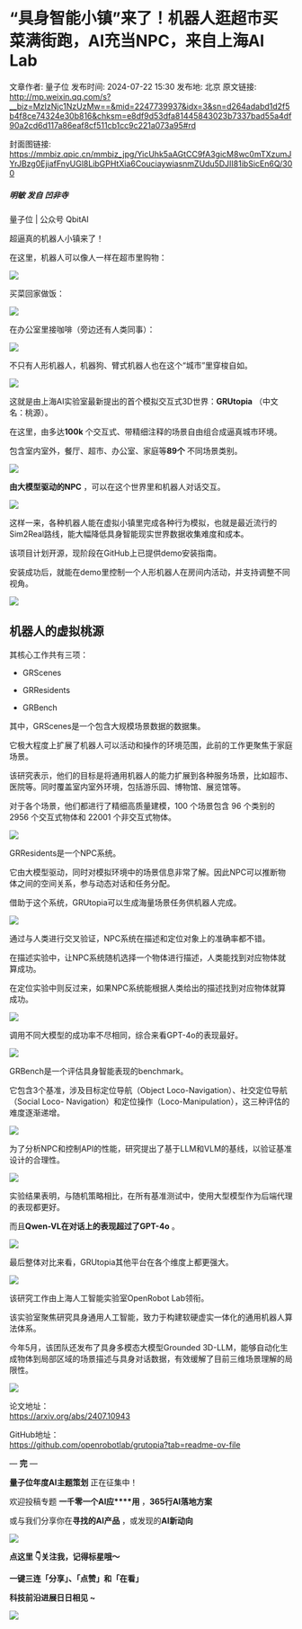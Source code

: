 # “具身智能小镇”来了！机器人逛超市买菜满街跑，AI充当NPC，来自上海AI Lab

文章作者: 量子位
发布时间: 2024-07-22 15:30
发布地: 北京
原文链接: http://mp.weixin.qq.com/s?__biz=MzIzNjc1NzUzMw==&mid=2247739937&idx=3&sn=d264adabd1d2f5b4f8ce74324e30b816&chksm=e8df9d53dfa81445843023b7337bad55a4df90a2cd6d117a86eaf8cf511cb1cc9c221a073a95#rd

封面图链接: https://mmbiz.qpic.cn/mmbiz_jpg/YicUhk5aAGtCC9fA3gicM8wc0mTXzumJYrJBzg0EjiafFnyUGl8LibGPHtXia6CouciaywiasnmZUdu5DJII81ibSicEn6Q/300

##### 明敏 发自 凹非寺  
量子位 | 公众号 QbitAI

超逼真的机器人小镇来了！

在这里，机器人可以像人一样在超市里购物：

![](https://mmbiz.qpic.cn/mmbiz_gif/YicUhk5aAGtCC9fA3gicM8wc0mTXzumJYrnvtO70PNNQF0Jb2L0IIe01SXnfLicOWSYbNRje3hzDWc0PPfMtIkFYw/640?wx_fmt=gif&from=appmsg)

买菜回家做饭：

![](https://mmbiz.qpic.cn/mmbiz_gif/YicUhk5aAGtCC9fA3gicM8wc0mTXzumJYrgU4Vy7icA96HBkJfibQLVP73YBVtR49Nxibc9nU0I7WOGjNicClibl5nFgA/640?wx_fmt=gif&from=appmsg)

在办公室里接咖啡（旁边还有人类同事）：

![](https://mmbiz.qpic.cn/mmbiz_gif/YicUhk5aAGtCC9fA3gicM8wc0mTXzumJYrm1iak5OoDcgrNmFCTCWYbNvMzcDfAicTEKPrBiadj7TQM9KGzwSUthibrg/640?wx_fmt=gif&from=appmsg)

不只有人形机器人，机器狗、臂式机器人也在这个“城市”里穿梭自如。

![](https://mmbiz.qpic.cn/mmbiz_gif/YicUhk5aAGtCC9fA3gicM8wc0mTXzumJYrDjlMXsp4UibCKYFtPeYXFfX7GZic4fACqsTjayhowsZ1oFk9jq1U5Vfg/640?wx_fmt=gif&from=appmsg)

这就是由上海AI实验室最新提出的首个模拟交互式3D世界：**GRUtopia** （中文名：桃源）。

在这里，由多达**100k** 个交互式、带精细注释的场景自由组合成逼真城市环境。

包含室内室外，餐厅、超市、办公室、家庭等**89个** 不同场景类别。

![](https://mmbiz.qpic.cn/mmbiz_gif/YicUhk5aAGtCC9fA3gicM8wc0mTXzumJYrNOicyxzIDEsiba8EqdkeUiaEIa2ic0t5CfyN565vibv8NiaDU25s6lHe8M5g/640?wx_fmt=gif&from=appmsg)

**由大模型驱动的NPC** ，可以在这个世界里和机器人对话交互。

![](https://mmbiz.qpic.cn/mmbiz_png/YicUhk5aAGtCC9fA3gicM8wc0mTXzumJYrjGzicxfr89E4M4Usib0YWkraRZibg8BTxPe7S1iagTyKgLrenUc35TyE2A/640?wx_fmt=png&from=appmsg)

这样一来，各种机器人能在虚拟小镇里完成各种行为模拟，也就是最近流行的Sim2Real路线，能大幅降低具身智能现实世界数据收集难度和成本。

该项目计划开源，现阶段在GitHub上已提供demo安装指南。

安装成功后，就能在demo里控制一个人形机器人在房间内活动，并支持调整不同视角。

![](https://mmbiz.qpic.cn/mmbiz_png/YicUhk5aAGtCC9fA3gicM8wc0mTXzumJYrkEvP71CmCXq06xbFEib5HMuS3bD8nHbVGgvLcz0M3Hrrgcul5gyLYqA/640?wx_fmt=png&from=appmsg)

## 机器人的虚拟桃源

其核心工作共有三项：

  * GRScenes

  * GRResidents

  * GRBench

其中，GRScenes是一个包含大规模场景数据的数据集。

它极大程度上扩展了机器人可以活动和操作的环境范围，此前的工作更聚焦于家庭场景。

该研究表示，他们的目标是将通用机器人的能力扩展到各种服务场景，比如超市、医院等。同时覆盖室内室外环境，包括游乐园、博物馆、展览馆等。

对于各个场景，他们都进行了精细高质量建模，100 个场景包含 96 个类别的 2956 个交互式物体和 22001 个非交互式物体。

![](https://mmbiz.qpic.cn/mmbiz_png/YicUhk5aAGtCC9fA3gicM8wc0mTXzumJYrxdGvibHrBHMXD9xbQaqEMuibkYqsLEbY5h3BlSNfMxufBFXEf3Ma5lpQ/640?wx_fmt=png&from=appmsg)

GRResidents是一个NPC系统。

它由大模型驱动，同时对模拟环境中的场景信息非常了解。因此NPC可以推断物体之间的空间关系，参与动态对话和任务分配。

借助于这个系统，GRUtopia可以生成海量场景任务供机器人完成。

![](https://mmbiz.qpic.cn/mmbiz_png/YicUhk5aAGtCC9fA3gicM8wc0mTXzumJYrA5cojcbtmyahe0715Ix5XgejZnOPibyqf7G4icF7iazvhDvlVEUHuKjrw/640?wx_fmt=png&from=appmsg)

通过与人类进行交叉验证，NPC系统在描述和定位对象上的准确率都不错。

在描述实验中，让NPC系统随机选择一个物体进行描述，人类能找到对应物体就算成功。

在定位实验中则反过来，如果NPC系统能根据人类给出的描述找到对应物体就算成功。

![](https://mmbiz.qpic.cn/mmbiz_png/YicUhk5aAGtCC9fA3gicM8wc0mTXzumJYrRz1R0NfZeqm0GhDxcFxHj3IHjF3dciaRdbYTCHiatoOrovHZzGO6B7CQ/640?wx_fmt=png&from=appmsg)

调用不同大模型的成功率不尽相同，综合来看GPT-4o的表现最好。

![](https://mmbiz.qpic.cn/mmbiz_png/YicUhk5aAGtCC9fA3gicM8wc0mTXzumJYr3l7LhGDibQWfgWlibDCBjfskcqzsiaicKpfB6kc0pZwD974WUQta6bRd1Q/640?wx_fmt=png&from=appmsg)

GRBench是一个评估具身智能表现的benchmark。

它包含3个基准，涉及目标定位导航（Object Loco-Navigation）、社交定位导航（Social Loco-
Navigation）和定位操作（Loco-Manipulation），这三种评估的难度逐渐递增。

![](https://mmbiz.qpic.cn/mmbiz_png/YicUhk5aAGtCC9fA3gicM8wc0mTXzumJYrJr28uyeQcMXnoy1mdupPUp8Po4j1qysmhTLyhVvtjkhLt0dj0RuwqA/640?wx_fmt=png&from=appmsg)

为了分析NPC和控制API的性能，研究提出了基于LLM和VLM的基线，以验证基准设计的合理性。

![](https://mmbiz.qpic.cn/mmbiz_png/YicUhk5aAGtCC9fA3gicM8wc0mTXzumJYrllhOSpMHv08wUqQqfIsVoRh4Lb95gK28qsh23gjWVKa2AgbhDiadkrA/640?wx_fmt=png&from=appmsg)

实验结果表明，与随机策略相比，在所有基准测试中，使用大型模型作为后端代理的表现都更好。

而且**Qwen-VL在对话上的表现超过了GPT-4o** 。

![](https://mmbiz.qpic.cn/mmbiz_png/YicUhk5aAGtCC9fA3gicM8wc0mTXzumJYrAnWBDTGQdpLm0WhcvicCaQJW7SYIobDlBLkDx9r9rtL6ic7IPhib7Qbnw/640?wx_fmt=png&from=appmsg)

最后整体对比来看，GRUtopia其他平台在各个维度上都更强大。

![](https://mmbiz.qpic.cn/mmbiz_png/YicUhk5aAGtCC9fA3gicM8wc0mTXzumJYrXKed0kLqibGiaf8tVSPqZXcsrZmibWGM9F1nKcriax9I3r7QahNOQWcwvQ/640?wx_fmt=png&from=appmsg)

该研究工作由上海人工智能实验室OpenRobot Lab领衔。

该实验室聚焦研究具身通用人工智能，致力于构建软硬虚实一体化的通用机器人算法体系。

今年5月，该团队还发布了具身多模态大模型Grounded
3D-LLM，能够自动化生成物体到局部区域的场景描述与具身对话数据，有效缓解了目前三维场景理解的局限性。

![](https://mmbiz.qpic.cn/mmbiz_png/YicUhk5aAGtCC9fA3gicM8wc0mTXzumJYrCeoBBQ1IEVxAOyuCQiaVszaUGxoaTWNCPKUvD9nQ8F6ZmLjUicNHiaV5A/640?wx_fmt=png&from=appmsg)

论文地址：  
https://arxiv.org/abs/2407.10943

GitHub地址：  
https://github.com/openrobotlab/grutopia?tab=readme-ov-file

— **完** —

**量子位年度AI主题策划** 正在征集中！

欢迎投稿专题 **一千零一个AI应****用** ，**365行AI落地方案**

或与我们分享你在**寻找的AI产品** ，或发现的**AI新动向**

![](https://mmbiz.qpic.cn/mmbiz_png/YicUhk5aAGtDpTavEwUl8aOlFLGHaPnaKXJcMUeJtGXVLliac6P6XxYHIKhnz0NPUgVvlrXAvJC33ibh8aYDdyudA/640?wx_fmt=png&from=appmsg)

  

**点这里 👇关注我，记得标星哦～**

**一键三连「分享」、「点赞」和「在看」**

**科技前沿进展日日相见 ~**

![](https://mmbiz.qpic.cn/mmbiz_svg/g9RQicMD01M0tYoRQT2cMQRmPS5ZDyrrfzeksiay90KaDzlGBH61icqHxmgFKfvfXtVuwTHV740CDLAaXU1LIfZyoJEpYKcRIiaE/640?wx_fmt=svg)

